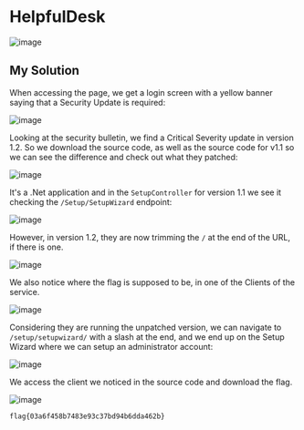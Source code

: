 # HelpfulDesk

![image](https://github.com/user-attachments/assets/56e7b831-887f-4516-bf30-f0039d57542d)

## My Solution

When accessing the page, we get a login screen with a yellow banner saying that a Security Update is required:  

![image](https://github.com/user-attachments/assets/d8b54efc-5cb2-4dc9-a210-2b263ac5c531)

Looking at the security bulletin, we find a Critical Severity update in version 1.2. So we download the source code, as well as the source code for v1.1 so we can see the difference and check out what they patched:  

![image](https://github.com/user-attachments/assets/6e5ff531-a43d-4ed0-a34e-21dc7cd3ed31)

It's a .Net application and in the `SetupController` for version 1.1 we see it checking the `/Setup/SetupWizard` endpoint:  

![image](https://github.com/user-attachments/assets/7ec7f959-7770-4211-b916-72ecdd2d280c)

However, in version 1.2, they are now trimming the `/` at the end of the URL, if there is one.  

![image](https://github.com/user-attachments/assets/fe550316-7a4f-4fb1-8ded-13a0e5023a79)

We also notice where the flag is supposed to be, in one of the Clients of the service.  

![image](https://github.com/user-attachments/assets/7583283a-15a9-4eaa-805d-50820e24f97a)

Considering they are running the unpatched version, we can navigate to `/setup/setupwizard/` with a slash at the end, and we end up on the Setup Wizard where we can setup an administrator account:  

![image](https://github.com/user-attachments/assets/1f7e7ad9-e70b-4b78-b0dd-1a3b9965c671)

We access the client we noticed in the source code and download the flag.  

![image](https://github.com/user-attachments/assets/3b02da72-9076-458b-ab93-bd3a9187cbf2)

`flag{03a6f458b7483e93c37bd94b6dda462b}`
